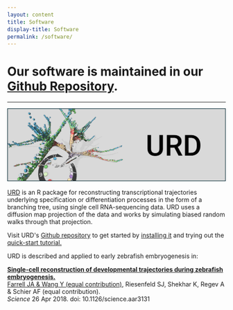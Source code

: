 ```yaml
---
layout: content
title: Software
display-title: Software
permalink: /software/
---
```


# Our software is maintained in our [Github Repository](http://www.github.com/farrellja/).

-----------------

<img src="../assets/software-data/URD-software.png" alt="URD"/>

[URD](https://github.com/farrellja/URD) is an R package for reconstructing transcriptional trajectories underlying specification or differentiation processes in the form of a branching tree, using single cell RNA-sequencing data. URD uses a diffusion map projection of the data and works by simulating biased random walks through that projection.

Visit URD's [Github repository](https://github.com/farrellja/URD) to get started by [installing it](https://github.com/farrellja/URD/blob/master/INSTALL.md) and trying out the [quick-start tutorial.](https://github.com/farrellja/URD/blob/master/Analyses/QuickStart/URD-QuickStart-AxialMesoderm.md)

URD is described and applied to early zebrafish embryogenesis in:

**[Single-cell reconstruction of developmental trajectories during zebrafish embryogenesis.](https://www.ncbi.nlm.nih.gov/pubmed/29700225/)**<br />
<u>Farrell JA & Wang Y (equal contribution)</u>, Riesenfeld SJ, Shekhar K, Regev A & Schier AF (equal contribution).<br />
*Science* 26 Apr 2018. doi: 10.1126/science.aar3131
